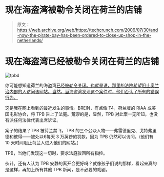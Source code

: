 # 现在海盗湾被勒令关闭在荷兰的店铺 

> 原文：<https://web.archive.org/web/https://techcrunch.com/2009/07/30/and-now-the-pirate-bay-has-been-ordered-to-close-up-shop-in-the-netherlands/>

# 现在海盗湾已经被勒令关闭在荷兰的店铺

![tpbd](img/5adcd96518c8de418d86addabd250096.png "tpbd")

你可能想知道荷兰的海盗湾[已经被勒令关闭。也就是说，那里的法院希望阻止奥兰治内部的人访问该网站。当然，当海盗湾发现这个案件时，他们否认了所有的错误行为。](https://web.archive.org/web/20221007201541/http://torrentfreak.com/the-pirate-bay-ordered-to-close-in-the-netherlands-090730/)

这是我在网上看到的最近发生的事情。BREIN，有点像 T4，荷兰版的 RIAA 或美国电影协会，将 TPB 告上了法庭。荒谬的是，显然，TPB 对此案一无所知，也没有派任何法律代表出席诉讼。

案子的结果？TPB 被荷兰禁飞，TPB 的三个公众人物——弗雷德里克、戈特弗里德和彼得——被处以€每天 3 万英镑的罚款，因为 TPB 仍然可以访问。(他们有 10 天时间阻止荷兰人进入他们的网站。)

TPB，当他们发现这一切时，要求法庭驳回所有指控。

伙计，还有人认为 TPB 安静的离开会更好吗？就像孩子们说的那样，看起来真的是这样，再加上所有其他 TPB 新闻，是不必要的戏剧。